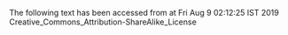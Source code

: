 The following text has been accessed from at Fri Aug 9 02:12:25 IST 2019
Creative_Commons_Attribution-ShareAlike_License
